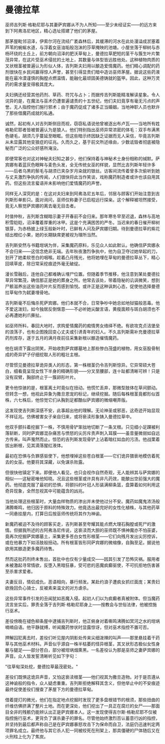 # 曼德拉草

巫师吉列斯·格勒尼耶与其妻萨宾娜从不为人所知——至少未经证实——的远方来到下阿弗洛尼地区，精心选址搭建了他们的茅屋。

那茅屋毗邻沼泽，伊索尔河在流经广袤森林后，其缓滞的河水在此处漫溢成淤塞着芦苇的蜿蜒水道，与浮着女巫油垢般泡沫的莎草掩映的池塘。小屋坐落于柳树与赤杨环绕的土丘上，前方朝向沼泽的肥沃草甸上，曼德拉草肥短的茎干与簇生叶片繁茂异常，在这片受巫术侵扰的土地上，其数量与体型皆远胜他处。这种植物肉质的叉状根茎被普遍认为形似人体，吉列斯夫妇用以酿造爱情魔药。他们精心调配的药剂很快在乡民间赢得惊人声誉，甚至引得显贵们暗中造访巫师茅屋。据说这些药液能在最冷漠谨慎的胸膛点燃温情，能融化最顽固美德铸就的盔甲。因此，这种万灵药的需求量变得极其庞大。

夫妇俩还经营其他药剂、草药、符咒与占卜；而据传吉列斯能精准解读星象。令人诧异的是，在魔法与巫术仍遭普遍谴责的十五世纪，他们夫妇竟享有毫无污点的声誉。无人指控他们施行邪术；由于魔药促成了诸多正当婚姻，当地神职人员也默许了那些借魔药成就的私通。

诚然，起初有人对吉列斯侧目而视，窃窃私语说他曾被逐出布卢瓦——当地所有姓格勒尼耶者皆被普遍认为是狼人。他们特别指出巫师异常浓密的体毛：双手布满黑色硬毛，胡须几乎蔓延至眼眶。但这些暗示终因缺乏证据而无人采信，毕竟吉列斯从未显露其他变狼症的征兆。久而久之，基于前文所述缘由，少数诋毁者彻底被隐秘而广泛的公众好感所淹没。

即便常客也对这对神秘夫妇知之甚少，他们保持着与神秘术士身份相称的缄默。萨宾娜有着蓝灰色眼眸与麦色头发，全无传统女巫的样貌，显然比吉列斯年轻许多——后者乌黑的鬃毛与胡须已夹杂岁月染就的银丝。访客间流传着曾多次偷听到她与丈夫激烈争执的传闻，人们很快将此当作笑谈，戏称魔药制造者或许也该自用其药。但这些流言蜚语并未影响他们爱情魔药的声誉。

同样无人深究的是：在这对夫妇来到阿弗洛尼五年后，邻居与顾客们开始注意到吉列斯形单影只。面对询问，巫师仅称妻子已启程远行探亲。这个解释被坦然接受，竟无人察觉萨宾娜的离去毫无目击者。

时值仲秋，吉列斯含糊暗示妻子开春前不会归来。那年寒冬早至迟退，森林与高地积雪皑皑，沼泽覆着厚重的冰甲。这是个充满困苦的严冬。当迟来的春日催开柳树银芽，为赤杨披上绿玉般新叶时，已鲜有人问及萨宾娜归期。待到曼德拉草的紫花结出橙红小果，她的长期缺席更被视为理所当然。

吉列斯安然与书籍坩埚为伴，采集魔药原料，乐见众人如此默认。他确信萨宾娜永不会归来——这信念绝非无端。去年秋夜激烈争执中，他为自卫夺过她举起的刀，划开了她柔软苍白的咽喉。趁着凸月残光，他将她埋在草甸的曼德拉草丛下，精心回填草皮，除日常采挖痕迹外毫无破绽。

漫长雪融后，连他自己都难确认埋尸位置。但随着季节推移，他注意到某处曼德拉草异常繁茂，确信那正是她的葬身之所。他常去该处，带着隐秘的讥讽微笑，想到尸骸滋养出这些油亮叶片反而感到愉悦。或许正是这种讽刺心态，促使他选择曼德拉草甸作为弑妻埋骨地。

吉列斯毫不后悔杀死萨宾娜。他们本就不合，日常争吵中她总如地狱猫般恶毒。他不爱这泼妇，如今独居反倒惬意——不必听她尖酸言语，黄瘦面颊与斑白胡须也不必再遭她利爪撕扯。

如巫师所料，春回大地时，求购爱情魔药的痴情男女络绎不绝。有欲攻克贞洁堡垒的浪荡子，也有企图挽回变心丈夫或引诱青年的妇人。不久吉列斯需补充曼德拉草药剂库存，遂于五月的满月夜前往采集新根以酿造催情魔药。

他在胡须下露出阴笑，开始收割萨宾娜墓地上那些惨白茂盛的植物，用女巫股骨制成的奇异铲子仔细挖取人形的粗壮主根。

尽管惯见曼德拉草诡异类人的形态，第一株根茎仍令吉列斯惊异。它异常硕大苍白，细看竟呈现女性下半身的精确形貌——分叉至腰部，连十趾都清晰可辨！只是没有双臂，胸部终止于一簇卵形叶片。

更令他惊骇的是，根茎离土时竟似在扭动。他慌忙丢弃，那微型肢体在草间颤动。但转念一想，他视此异象为撒旦恩宠的标记，继续挖掘。随后每株根茎竟都形似首株，六七株后，他惊觉它们从胸到足都酷似萨宾娜的微缩嘲弄版。

这发现使吉列斯深感不安，此事超出他的理解。无论神圣或邪恶，这奇迹开始显现不祥征兆。仿佛被害女子亲自归来，或将亵渎形象铸入曼德拉草中。

他双手颤抖着挖掘下一株，不慎用骨铲笨拙地切断了一条叉根。只见细小足踝被利落斩断，同时萨宾娜混杂痛苦与愤怒的尖厉斥责声刺入耳膜——虽音量微弱如自远方传来。叫声戛然而止。惊恐的吉列斯发现骨铲上沾着暗红如血的污渍。他战栗着拔出断根，见其滴落猩红液体。

最初在恐惧与负罪感驱使下，他想埋掉这些苍白根茎——它们诡异猥亵地模仿着死去的女巫。他要将其深藏，以免谋杀败露。

但很快他镇定下来。即便他人看见，也只会视作自然奇观，无人能辨其与萨宾娜的相似——这秘密唯他知晓。况且这些根茎或许具有非凡药效，能酿出空前强大的魔药。他彻底克服了最初的恐惧，将颤抖的叶冠人形装满柳条篮，盘算着如何利用这奇异现象，全然忽视其中可能蕴含的凶兆。

当他处理这些根茎时，大量血样物质的渗出并未使他过分不安。魔药如魔鬼浓汤般沸腾嘶鸣，他归因于原料的特殊效力。他竟选出最完好的女性化植株，与其他药草一同悬挂屋内，打算日后按巫师传统将其作为神谕。

新魔药被迫不及待的顾客买走，吉列斯甚至夸耀其能点燃大理石胸膛或死尸的激情。但据我所述的古阿弗洛尼传说，这亵渎而大胆的巫师既不惧神魔亦不怕巫婆，竟再次挖掘萨宾娜墓土，采集更多苍白女性形根茎——它们向残月发出尖厉控诉，或在他暴力下如活肢般扭动。所有根茎皆形同萨宾娜的微缩像，自胸至足。据说他欲用其酿造更多魔药待售。

然而这批药剂终未售出，首批中也仅有少量成交——因其引发了恐怖灾祸。服用者未被激起寻常情欲，反堕入黑暗狂暴，受可悲的恶魔疯癫驱使，不可抗拒地伤害甚至杀害求爱者。

夫妻反目，情侣成仇，恶语相向，暴行频发。某赴约浪子遭疯女抓烂面庞；某贵妇欲挽回负心骑士，反被素来温文的对方虐杀。

这些异常事件引发的丑闻犹如恶魔入侵。起初人们以为疯癫者真被附体。但当魔药流言坐实后，罪责全落于吉列斯·格勒尼耶身上——按教会与世俗法律，他被控施行巫术。

差役傍晚在褪色柳条屋中逮捕吉列斯时，他正俯身对着嘶鸣沸腾如冥河之水的坩埚喃喃自语。他平静就缚，听闻魔药惨状时显露惊讶，但对巫术指控不置可否。

押解囚犯离去时，差役们听见屋内阴影处传来尖细泼辣的叫声——那里悬挂着干药草与其他巫术材料。声音似乎源自一株半枯萎的怪异根茎，其叉状形态极似女性身躯与腿足——部分苍白，部分被坩埚烟熏黑。一名差役认为那是巫师之妻萨宾娜的声音。众人皆发誓清晰听见如下字句：

"往草甸深处挖，曼德拉草最茂密处。"

差役们既惧这诡异声音，又怕这亵渎根茎——他们视其为撒旦造物。对于是否遵从这神谕般的指令，众人疑虑重重。吉列斯拒绝解释其含义，但他举止中的不安痕迹最终促使差役们搜查了茅屋下方的曼德拉草甸。

借着提灯的微光，他们在指定地点挖掘时发现了更多盘根错节的根须，那些扭曲的纤维仿佛挤满了整片土地。而在更深处，他们挖出了一具正在腐烂的女尸——那面目全非的残骸仍能辨认出正是萨宾娜本人。这一发现使得吉尔斯·格勒尼耶不仅被指控施行巫术，更背负了谋杀妻子的罪名。尽管他始终激烈否认蓄意行凶的指控，并坚持到最后都声称自己是在萨宾娜暴怒攻击下为保命而自卫，法庭仍迅速判定两项罪名成立。最终他与其它杀人犯一同被绞死在刑架上，那具僵硬的尸体随后又在火刑柱上化为了焦炭。